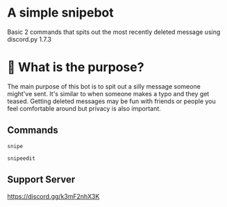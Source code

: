 # A simple snipebot

Basic 2 commands that spits out the most recently deleted message using discord.py 1.7.3

<h1> 🤨 What is the purpose? </h1>

The main purpose of this bot is to spit out a silly message someone might've sent. It's similar to when someone makes a typo and they get teased. Getting deleted messages may be fun with friends or people you feel comfortable around but privacy is also important.

<h2> Commands </h2>

`snipe` <br>

`snipeedit`

<h2> Support Server </h2>

https://discord.gg/k3mF2nhX3K
